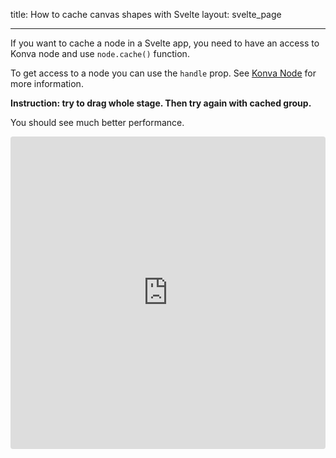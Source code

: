 title: How to cache canvas shapes with Svelte
layout: svelte_page

---

If you want to cache a node in a Svelte app, you need to have an access to Konva node and use `node.cache()` function.

To get access to a node you can use the `handle` prop. See [Konva Node](/docs/svelte/Konva_Node.html) for more information.

**Instruction: try to drag whole stage. Then try again with cached group.**

You should see much better performance.

<iframe src="https://codesandbox.io/embed/github/konvajs/site/tree/master/svelte-demos/cache?hidenavigation=1&view=split&fontsize=10&module=/App.svelte" style="width:100%; height:500px; border:0; border-radius: 4px; overflow:hidden;" sandbox="allow-modals allow-forms allow-popups allow-scripts allow-same-origin"></iframe>
